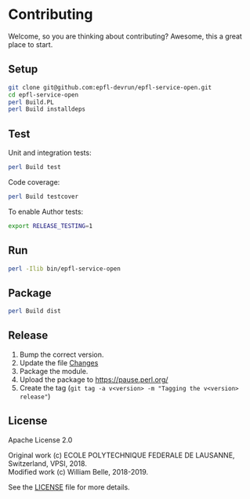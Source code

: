 Contributing
============

Welcome, so you are thinking about contributing?
Awesome, this a great place to start.

Setup
-----

```bash
git clone git@github.com:epfl-devrun/epfl-service-open.git
cd epfl-service-open
perl Build.PL
perl Build installdeps
```

Test
----

Unit and integration tests:

```bash
perl Build test
```

Code coverage:

```bash
perl Build testcover
```

To enable Author tests:

```bash
export RELEASE_TESTING=1
```

Run
---

```bash
perl -Ilib bin/epfl-service-open
```

Package
-------

```bash
perl Build dist
```

Release
-------

1. Bump the correct version.
1. Update the file [Changes](Changes)
1. Package the module.
1. Upload the package to https://pause.perl.org/
1. Create the tag (`git tag -a v<version> -m "Tagging the v<version> release"`)

License
-------

Apache License 2.0

Original work (c) ECOLE POLYTECHNIQUE FEDERALE DE LAUSANNE, Switzerland, VPSI, 2018.  
Modified work (c) William Belle, 2018-2019.

See the [LICENSE](LICENSE) file for more details.
